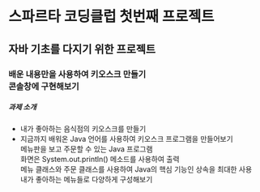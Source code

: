 <h1>스파르타 코딩클럽 첫번째 프로젝트</h1>
<h2>자바 기초를 다지기 위한 프로젝트</h2>
<h3>배운 내용만을 사용하여 키오스크 만들기 <br/> 콘솔창에 구현해보기</h3>

##### 과제 소개
- 내가 좋아하는 음식점의 키오스크를 만들기 <br/>
- 지금까지 배워온 Java 언어를 사용하여 키오스크 프로그램을 만들어보기 <br/>
메뉴판을 보고 주문할 수 있는 Java 프로그램 <br/>
화면은 System.out.println() 메소드를 사용하여 출력 <br/>
메뉴 클래스와 주문 클래스를 사용하여 Java의 핵심 기능인 상속을 최대한 사용 <br/>
내가 좋아하는 메뉴들로 다양하게 구성해보기 <br/>
